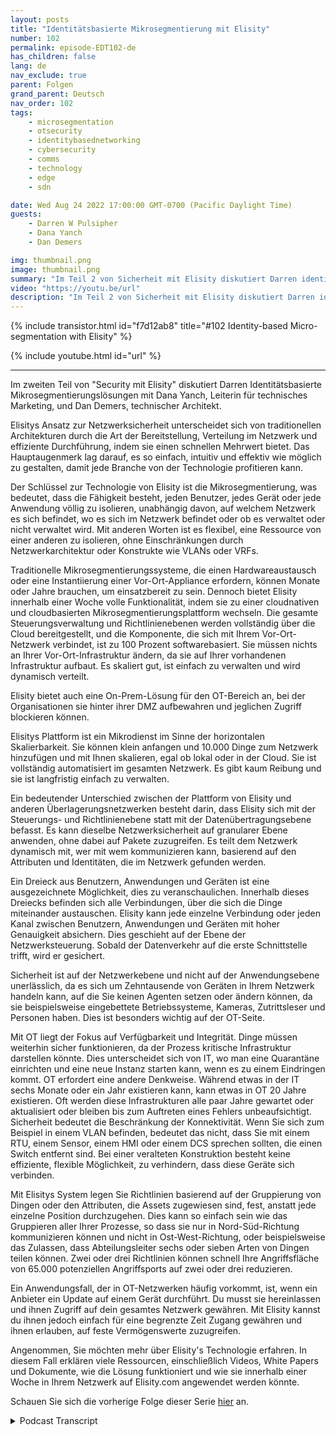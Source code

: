 ```yaml
---
layout: posts
title: "Identitätsbasierte Mikrosegmentierung mit Elisity"
number: 102
permalink: episode-EDT102-de
has_children: false
lang: de
nav_exclude: true
parent: Folgen
grand_parent: Deutsch
nav_order: 102
tags:
    - microsegmentation
    - otsecurity
    - identitybasednetworking
    - cybersecurity
    - comms
    - technology
    - edge
    - sdn

date: Wed Aug 24 2022 17:00:00 GMT-0700 (Pacific Daylight Time)
guests:
    - Darren W Pulsipher
    - Dana Yanch
    - Dan Demers

img: thumbnail.png
image: thumbnail.png
summary: "Im Teil 2 von Sicherheit mit Elisity diskutiert Darren identitätsbasierte Mikrosegmentierungslösungen mit Dana Yanch, Direktorin für technisches Marketing, und Dan Demers, technischer Architekt."
video: "https://youtu.be/url"
description: "Im Teil 2 von Sicherheit mit Elisity diskutiert Darren identitätsbasierte Mikrosegmentierungslösungen mit Dana Yanch, Direktorin für technisches Marketing, und Dan Demers, technischer Architekt."
---
```


<div>
{% include transistor.html id="f7d12ab8" title="#102 Identity-based Micro-segmentation with Elisity" %}

{% include youtube.html id="url" %}
</div>

---

Im zweiten Teil von "Security mit Elisity" diskutiert Darren Identitätsbasierte Mikrosegmentierungslösungen mit Dana Yanch, Leiterin für technisches Marketing, und Dan Demers, technischer Architekt.

Elisitys Ansatz zur Netzwerksicherheit unterscheidet sich von traditionellen Architekturen durch die Art der Bereitstellung, Verteilung im Netzwerk und effiziente Durchführung, indem sie einen schnellen Mehrwert bietet. Das Hauptaugenmerk lag darauf, es so einfach, intuitiv und effektiv wie möglich zu gestalten, damit jede Branche von der Technologie profitieren kann.

Der Schlüssel zur Technologie von Elisity ist die Mikrosegmentierung, was bedeutet, dass die Fähigkeit besteht, jeden Benutzer, jedes Gerät oder jede Anwendung völlig zu isolieren, unabhängig davon, auf welchem Netzwerk es sich befindet, wo es sich im Netzwerk befindet oder ob es verwaltet oder nicht verwaltet wird. Mit anderen Worten ist es flexibel, eine Ressource von einer anderen zu isolieren, ohne Einschränkungen durch Netzwerkarchitektur oder Konstrukte wie VLANs oder VRFs.

Traditionelle Mikrosegmentierungssysteme, die einen Hardwareaustausch oder eine Instantiierung einer Vor-Ort-Appliance erfordern, können Monate oder Jahre brauchen, um einsatzbereit zu sein. Dennoch bietet Elisity innerhalb einer Woche volle Funktionalität, indem sie zu einer cloudnativen und cloudbasierten Mikrosegmentierungsplattform wechseln. Die gesamte Steuerungsverwaltung und Richtlinienebenen werden vollständig über die Cloud bereitgestellt, und die Komponente, die sich mit Ihrem Vor-Ort-Netzwerk verbindet, ist zu 100 Prozent softwarebasiert. Sie müssen nichts an Ihrer Vor-Ort-Infrastruktur ändern, da sie auf Ihrer vorhandenen Infrastruktur aufbaut. Es skaliert gut, ist einfach zu verwalten und wird dynamisch verteilt.

Elisity bietet auch eine On-Prem-Lösung für den OT-Bereich an, bei der Organisationen sie hinter ihrer DMZ aufbewahren und jeglichen Zugriff blockieren können.

Elisitys Plattform ist ein Mikrodienst im Sinne der horizontalen Skalierbarkeit. Sie können klein anfangen und 10.000 Dinge zum Netzwerk hinzufügen und mit Ihnen skalieren, egal ob lokal oder in der Cloud. Sie ist vollständig automatisiert im gesamten Netzwerk. Es gibt kaum Reibung und sie ist langfristig einfach zu verwalten.

Ein bedeutender Unterschied zwischen der Plattform von Elisity und anderen Überlagerungsnetzwerken besteht darin, dass Elisity sich mit der Steuerungs- und Richtlinienebene statt mit der Datenübertragungsebene befasst. Es kann dieselbe Netzwerksicherheit auf granularer Ebene anwenden, ohne dabei auf Pakete zuzugreifen. Es teilt dem Netzwerk dynamisch mit, wer mit wem kommunizieren kann, basierend auf den Attributen und Identitäten, die im Netzwerk gefunden werden.

Ein Dreieck aus Benutzern, Anwendungen und Geräten ist eine ausgezeichnete Möglichkeit, dies zu veranschaulichen. Innerhalb dieses Dreiecks befinden sich alle Verbindungen, über die sich die Dinge miteinander austauschen. Elisity kann jede einzelne Verbindung oder jeden Kanal zwischen Benutzern, Anwendungen und Geräten mit hoher Genauigkeit absichern. Dies geschieht auf der Ebene der Netzwerksteuerung. Sobald der Datenverkehr auf die erste Schnittstelle trifft, wird er gesichert.

Sicherheit ist auf der Netzwerkebene und nicht auf der Anwendungsebene unerlässlich, da es sich um Zehntausende von Geräten in Ihrem Netzwerk handeln kann, auf die Sie keinen Agenten setzen oder ändern können, da sie beispielsweise eingebettete Betriebssysteme, Kameras, Zutrittsleser und Personen haben. Dies ist besonders wichtig auf der OT-Seite.

Mit OT liegt der Fokus auf Verfügbarkeit und Integrität. Dinge müssen weiterhin sicher funktionieren, da der Prozess kritische Infrastruktur darstellen könnte. Dies unterscheidet sich von IT, wo man eine Quarantäne einrichten und eine neue Instanz starten kann, wenn es zu einem Eindringen kommt. OT erfordert eine andere Denkweise. Während etwas in der IT sechs Monate oder ein Jahr existieren kann, kann etwas in OT 20 Jahre existieren. Oft werden diese Infrastrukturen alle paar Jahre gewartet oder aktualisiert oder bleiben bis zum Auftreten eines Fehlers unbeaufsichtigt. Sicherheit bedeutet die Beschränkung der Konnektivität. Wenn Sie sich zum Beispiel in einem VLAN befinden, bedeutet das nicht, dass Sie mit einem RTU, einem Sensor, einem HMI oder einem DCS sprechen sollten, die einen Switch entfernt sind. Bei einer veralteten Konstruktion besteht keine effiziente, flexible Möglichkeit, zu verhindern, dass diese Geräte sich verbinden.

Mit Elisitys System legen Sie Richtlinien basierend auf der Gruppierung von Dingen oder den Attributen, die Assets zugewiesen sind, fest, anstatt jede einzelne Position durchzugehen. Dies kann so einfach sein wie das Gruppieren aller Ihrer Prozesse, so dass sie nur in Nord-Süd-Richtung kommunizieren können und nicht in Ost-West-Richtung, oder beispielsweise das Zulassen, dass Abteilungsleiter sechs oder sieben Arten von Dingen teilen können. Zwei oder drei Richtlinien können schnell Ihre Angriffsfläche von 65.000 potenziellen Angriffsports auf zwei oder drei reduzieren.

Ein Anwendungsfall, der in OT-Netzwerken häufig vorkommt, ist, wenn ein Anbieter ein Update auf einem Gerät durchführt. Du musst sie hereinlassen und ihnen Zugriff auf dein gesamtes Netzwerk gewähren. Mit Elisity kannst du ihnen jedoch einfach für eine begrenzte Zeit Zugang gewähren und ihnen erlauben, auf feste Vermögenswerte zuzugreifen.

Angenommen, Sie möchten mehr über Elisity's Technologie erfahren. In diesem Fall erklären viele Ressourcen, einschließlich Videos, White Papers und Dokumente, wie die Lösung funktioniert und wie sie innerhalb einer Woche in Ihrem Netzwerk auf Elisity.com angewendet werden könnte.

Schauen Sie sich die vorherige Folge dieser Serie [hier](episode-EDT101) an.



<details>
<summary> Podcast Transcript </summary>

<p></p>

</details>
